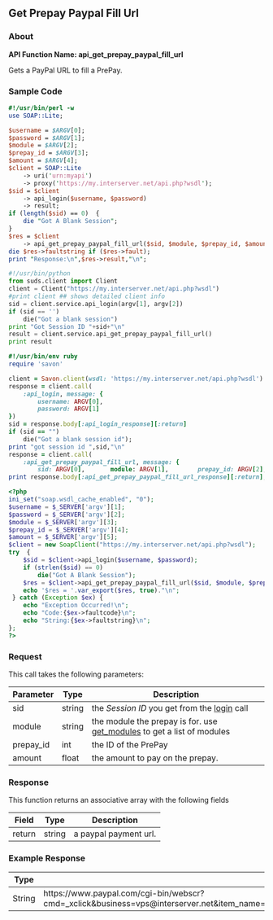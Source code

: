 
## Get Prepay Paypal Fill Url

### About

**API Function Name: api_get_prepay_paypal_fill_url**

Gets a PayPal URL to fill a PrePay.


### Sample Code

```perl
#!/usr/bin/perl -w
use SOAP::Lite;

$username = $ARGV[0];
$password = $ARGV[1];
$module = $ARGV[2];
$prepay_id = $ARGV[3];
$amount = $ARGV[4];
$client = SOAP::Lite
	-> uri('urn:myapi')
	-> proxy('https://my.interserver.net/api.php?wsdl');
$sid = $client
	-> api_login($username, $password)
	-> result;
if (length($sid) == 0)  {
	die "Got A Blank Session";
} 
$res = $client
	-> api_get_prepay_paypal_fill_url($sid, $module, $prepay_id, $amount);
die $res->faultstring if ($res->fault);
print "Response:\n",$res->result,"\n";

```

```python
#!/usr/bin/python
from suds.client import Client
client = Client("https://my.interserver.net/api.php?wsdl")
#print client ## shows detailed client info
sid = client.service.api_login(argv[1], argv[2])
if (sid == '')
	die("Got a blank session")
print "Got Session ID "+sid+"\n"
result = client.service.api_get_prepay_paypal_fill_url()
print result

```

```ruby
#!/usr/bin/env ruby
require 'savon'

client = Savon.client(wsdl: 'https://my.interserver.net/api.php?wsdl')
response = client.call(
	:api_login, message: {
		username: ARGV[0],
		password: ARGV[1]
})
sid = response.body[:api_login_response][:return]
if (sid == "")
	die("Got a blank session id");
print "got session id ",sid,"\n"
response = client.call(
	:api_get_prepay_paypal_fill_url, message: {
		sid: ARGV[0],		module: ARGV[1],		prepay_id: ARGV[2],		amount: ARGV[3],})
print response.body[:api_get_prepay_paypal_fill_url_response][:return],"\n"

```

```php
<?php
ini_set("soap.wsdl_cache_enabled", "0");
$username = $_SERVER['argv'][1];
$password = $_SERVER['argv'][2];
$module = $_SERVER['argv'][3];
$prepay_id = $_SERVER['argv'][4];
$amount = $_SERVER['argv'][5];
$client = new SoapClient("https://my.interserver.net/api.php?wsdl");
try  { 
	$sid = $client->api_login($username, $password);
	if (strlen($sid) == 0)
		die("Got A Blank Session");
	$res = $client->api_get_prepay_paypal_fill_url($sid, $module, $prepay_id, $amount);
	echo '$res = '.var_export($res, true)."\n";
 } catch (Exception $ex) {
	echo "Exception Occurred!\n";
	echo "Code:{$ex->faultcode}\n";
	echo "String:{$ex->faultstring}\n";
}; 
?>

```



### Request

This call takes the following parameters:

Parameter|Type|Description
---------|----|-----------
sid|string|the *Session ID* you get from the [login](#login) call
module|string|the module the prepay is for. use [get_modules](#get_modules) to get a list of modules
prepay_id|int|the ID of the PrePay
amount|float|the amount to pay on the prepay.


### Response

This function returns an associative array with the following fields

Field|Type|Description
-----|----|-----------
return|string|a paypal payment url.


### Example Response

<table>
	<thead>
		<tr>
			<th>Type</th>
			<th>Value</th>
		</tr>
	</thead>
	<tbody>
		<tr>
			<td>String</td>
			<td>https://www.paypal.com/cgi-bin/webscr?cmd=_xclick&business=vps@interserver.net&item_name=Fill+domains+PrePay+100&custom=PREPAYdomains100&buyer_credit_promo_code=&buyer_credit_product_category=&buyer_credit_shipping_method=&buyer_credit_user_address_change=&amount=10.00&no_shipping=0&no_note=1&currency_code=USD&lc=US&bn=PP%2dBuyNowBF&charset=UTF%2d8</td>
		</tr>
	</tbody>
</table>


